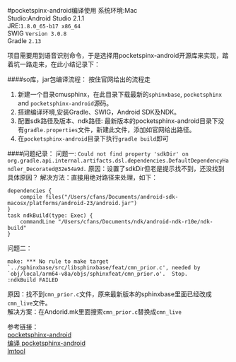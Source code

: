 #pocketspinx-android编译使用
系统环境:Mac   
Studio:Android Studio 2.1.1   
JRE:```1.8.0_65-b17 x86_64```  
SWIG ```Version 3.0.8```   
Gradle ```2.13```  


项目需要用到语音识别命令，于是选择用pocketspinx-android开源库来实现，踏着坑一路走来，在此小结记录下：

####so库，jar包编译流程：
按住官网给出的流程走   
1. 新建一个目录cmusphinx，在此目录下载最新的```sphinxbase```, ```pocketsphinx``` and ```pocketsphinx-android```源码。   
2. 搭建编译环境,安装Gradle、SWIG，Android SDK及NDK。     
3. 配置sdk路径及版本、ndk路径: 最新版本的pocketsphinx-android目录下没有```gradle.properties```文件，新建此文件，添加如官网给出路径。   
4. 在```pocketsphinx-android```目录下执行```gradle build```即可


####问题纪录：
问题一:
```Could not find property 'sdkDir' on org.gradle.api.internal.artifacts.dsl.dependencies.DefaultDependencyHandler_Decorated@32e54a9d.```
原因：设置了sdkDir但老是提示找不到，还没找到具体原因？
解决方法：直接用绝对路径来处理，如下：
>
```
dependencies {
    compile files("/Users/cfans/Documents/android-sdk-macosx/platforms/android-23/android.jar")
}
task ndkBuild(type: Exec) {
    commandLine "/Users/cfans/Documents/ndk/android-ndk-r10e/ndk-build"
}
```

问题二：
```
make: *** No rule to make target `../sphinxbase/src/libsphinxbase/feat/cmn_prior.c', needed by `obj/local/arm64-v8a/objs/sphinxfeat/cmn_prior.o'.  Stop.
:ndkBuild FAILED
```
原因：找不到```cmn_prior.c```文件，原来最新版本的sphinxbase里面已经改成```cmn_live```文件。   
解决方案：在Andorid.mk里面搜索```cmn_prior.c```替换成```cmn_live```


参考链接：  
[pocketsphinx-android](http://cmusphinx.sourceforge.net/wiki/tutorialandroid)   
[编译 pocketsphinx-android](http://www.android-studio.com.cn/article/38)   
[lmtool](http://www.speech.cs.cmu.edu/tools/lmtool.html)